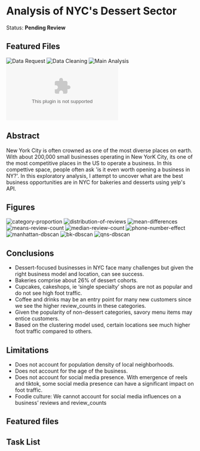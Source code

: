 # Analysis of NYC's Dessert Sector
Status: __Pending Review__
## Featured Files
![Data Request](https://github.com/anderoos/dv-analysis-of-nyc-bakeries/blob/main/bakery_csv_retreival.ipynb)
![Data Cleaning](https://github.com/anderoos/dv-analysis-of-nyc-bakeries/blob/main/bakery_data_cleaning_v2.ipynb)
![Main Analysis](https://github.com/anderoos/dv-analysis-of-nyc-bakeries/blob/main/summary_analysis.ipynb)
![Presentation](https://github.com/anderoos/dv-analysis-of-nyc-bakeries/blob/main/presentation_draft.pptx)
## Abstract
New York City is often crowned as one of the most diverse places on earth. With about 200,000 small businesses operating in New YorK City, its one of the most competitive places in the US to operate a business. In this compettive space, people often ask 'is it even worth opening a business in NY?'. In this exploratory analysis, I attempt to uncover what are the best business opportunities are in NYC for bakeries and desserts using yelp's API.
## Figures
![category-proportion](https://github.com/anderoos/dv-analysis-of-nyc-bakeries/blob/main/Images/category-dist.png)
![distribution-of-reviews](https://github.com/anderoos/dv-analysis-of-nyc-bakeries/blob/main/Images/rating_vs_label.png)
![mean-differences](https://github.com/anderoos/dv-analysis-of-nyc-bakeries/blob/main/Images/meandiffs.png)
![means-review-count](https://github.com/anderoos/dv-analysis-of-nyc-bakeries/blob/main/Images/label_mean.png)
![median-review-count](https://github.com/anderoos/dv-analysis-of-nyc-bakeries/blob/main/Images/label_med.png)
![phone-number-effect](https://github.com/anderoos/dv-analysis-of-nyc-bakeries/blob/main/Images/phone_num.png)
![manhattan-dbscan](https://github.com/anderoos/dv-analysis-of-nyc-bakeries/blob/main/Images/manhattan_cluster.png)
![bk-dbscan](https://github.com/anderoos/dv-analysis-of-nyc-bakeries/blob/main/Images/brooklyn_cluster.png)
![qns-dbscan](https://github.com/anderoos/dv-analysis-of-nyc-bakeries/blob/main/Images/queens_cluster.png)
## Conclusions
   * Dessert-focused businesses in NYC face many challenges but given the right business model and location, can see success.
   * Bakeries comprise about 26% of dessert cohorts.
   * Cupcakes, cakeshops, ie ‘single specialty’ shops are not as popular and do not see high foot traffic.
   * Coffee and drinks may be an entry point for many new customers since we see the higher review_counts in these categories.
   * Given the popularity of non-dessert categories, savory menu items may entice customers.
   * Based on the clustering model used, certain locations see much higher foot traffic compared to others.

## Limitations
   * Does not account for population density of local neighborhoods.
   * Does not account for the age of the business.
   * Does not account for social media presence. With emergence of reels and tiktok, some social media presence can have a significant impact on foot traffic.
   * Foodie culture: We cannot account for social media influences on a business’ reviews and review_counts

## Featured files

## Task List

